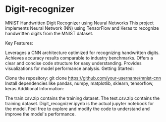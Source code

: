# Digit-recognizer

MNIST Handwritten Digit Recognizer using Neural Networks
This project implements Neural Network (NN) using TensorFlow and Keras to recognize handwritten digits from the MNIST dataset.

Key Features:

Leverages a CNN architecture optimized for recognizing handwritten digits.
Achieves accuracy results comparable to industry benchmarks.
Offers a clear and concise code structure for easy understanding.
Provides visualizations for model performance analysis.
Getting Started:

Clone the repository: git clone https://github.com/your-username/mnist-cnn
Install dependencies like pandas, numpy, matplotlib, sklearn, tensorflow, keras
Additional Information:

The train.csv.zip contains the training dataset.
The test.csv.zip contains the training dataset.
Digit_recognizer.ipynb is the actual jupyter notebook for the model.
Feel free to explore and modify the code to understand and improve the model's performance.
